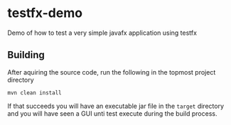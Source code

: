 # testfx-demo
Demo of how to test a very simple javafx application using testfx

## Building
After aquiring the source code, run the following in the topmost project directory

    mvn clean install

If that succeeds you will have an executable jar file in the `target` directory and you will have seen a GUI unti test execute during the build process.
